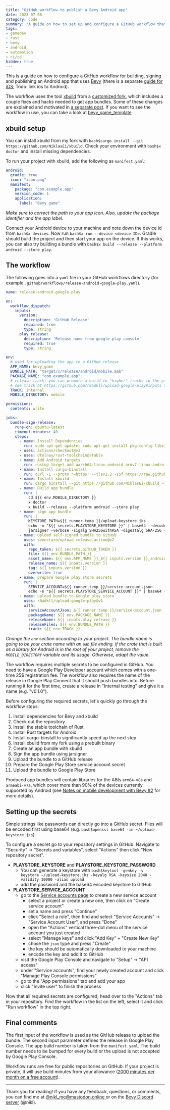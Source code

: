 ```yaml
---
title: "GitHub workflow to publish a Bevy Android app"
date: 2023-07-08
category: code
summary: "A guide on how to set up and configure a GitHub workflow that builds and publishes your Bevy Android app."
tags:
- gamedev
- rust
- bevy
- android
- automation
- ci/cd
hidden: true
---
```


This is a guide on how to configure a GitHub workflow for building, signing and publishing an Android app that uses [Bevy][bevy] (there is a separate [guide for iOS][ios-workflow]; Todo: link ios to Android).

The workflow uses the tool [xbuild][xbuild] from a [customized fork][xbuild-fork], which includes a couple fixes and hacks needed to get app bundles. Some of these changes are explained and motivated in [a separate post][note-mobile-bevy-2]. If you want to see the workflow in use, you can take a look at [bevy_game_template][bevy_game_template]

## xbuild setup

You can install xbuild from my fork with `bash$cargo install --git https://github.com/NiklasEi/xbuild`. Check your environment with `bash$x doctor` and install missing dependencies.

To run your project with xbuild, add the following as `manifest.yaml`:

```yaml
android:
  gradle: true
  icon: "icon.png"
  manifest:
    package: "com.example.app"
    version_code: 1
    application:
      label: "Bevy game"
```
*Make sure to correct the path to your app icon. Also, update the package identifier and the app label.*

Connect your Android device to your machine and note down the device id from `bash$x devices`. Now run `bash$x run --device <device ID>`. Gradle should build the project and then start your app on the device. If this works, you can also try building a bundle with `bash$x build --release --platform android --store play`.

## The workflow

The following goes into a `yaml` file in your GitHub workflows directory (for example `.github/workflows/release-android-google-play.yaml`).

```yaml
name: release-android-google-play

on:
  workflow_dispatch:
    inputs:
      version:
        description: 'GitHub Release'
        required: true
        type: string
      play_release:
        description: 'Release name from google play console'
        required: true
        type: string

env:
  # used for uploading the app to a GitHub release
  APP_NAME: bevy_game
  BUNDLE_PATH: "target/x/release/android/mobile.aab"
  PACKAGE_NAME: "com.example.app"
  # release track; you can promote a build to "higher" tracks in the play console or publish to a different track directly
  # see track at https://github.com/r0adkll/upload-google-play#inputs for more options
  TRACK: internal
  MOBILE_DIRECTORY: mobile

permissions:
  contents: write

jobs:
  bundle-sign-release:
    runs-on: ubuntu-latest
    timeout-minutes: 40
    steps:
      - name: Install Dependencies
        run: sudo apt-get update; sudo apt-get install pkg-config libx11-dev libasound2-dev libudev-dev lld llvm
      - uses: actions/checkout@v3
      - uses: dtolnay/rust-toolchain@stable
      - name: Add Android targets
        run: rustup target add aarch64-linux-android armv7-linux-androideabi
      - name: Install cargo-binstall
        run: curl -L --proto '=https' --tlsv1.2 -sSf https://raw.githubusercontent.com/cargo-bins/cargo-binstall/main/install-from-binstall-release.sh | bash
      - name: Install xbuild
        run: cargo binstall --git https://github.com/NiklasEi/xbuild --bin-dir x xbuild -y
      - name: Build app bundle
        run: |
          cd ${{ env.MOBILE_DIRECTORY }}
          x doctor
          x build --release --platform android --store play
      - name: sign app bundle
        run: |
          KEYSTORE_PATH=${{ runner.temp }}/upload-keystore.jks
          echo -n "${{ secrets.PLAYSTORE_KEYSTORE }}" | base64 --decode > $KEYSTORE_PATH
          jarsigner -verbose -sigalg SHA256withRSA -digestalg SHA-256 -keystore $KEYSTORE_PATH -storepass "${{ secrets.PLAYSTORE_KEYSTORE_PASSWORD }}" ${{ env.BUNDLE_PATH }} upload
      - name: Upload self-signed bundle to GitHub
        uses: svenstaro/upload-release-action@v2
        with:
          repo_token: ${{ secrets.GITHUB_TOKEN }}
          file: ${{ env.BUNDLE_PATH }}
          asset_name: ${{ env.APP_NAME }}_${{ inputs.version }}_android.aab
          release_name: ${{ inputs.version }}
          tag: ${{ inputs.version }}
          overwrite: true
      - name: prepare Google play store secrets
        run: |
          SERVICE_ACCOUNT=${{ runner.temp }}/service-account.json
          echo -n "${{ secrets.PLAYSTORE_SERVICE_ACCOUNT }}" | base64 --decode > $SERVICE_ACCOUNT
      - name: upload bundle to Google play store
        uses: r0adkll/upload-google-play@v1
        with:
          serviceAccountJson: ${{ runner.temp }}/service-account.json
          packageName: ${{ env.PACKAGE_NAME }}
          releaseName: ${{ inputs.play_release }}
          releaseFiles: ${{ env.BUNDLE_PATH }}
          track: ${{ env.TRACK }}
```
*Change the `env` section according to your project. The bundle name is going to be your crate name with an `aab` file ending. If the crate that is built as a library for Android is in the root of your project, remove the `MOBILE_DIRECTORY` variable and its usage. Otherwise, adapt the value.*

The workflow requires multiple secrets to be configured in GitHub. You need to have a Google Play Developer account which comes with a one-time 25$ registration fee. The workflow also requires the name of the release in Google Play Connect that it should push bundles into. Before running it for the first time, create a release in "Internal testing" and give it a name (e.g. "v0.1.0").

Before configuring the required secrets, let's quickly go through the workflow steps:

1. Install dependencies for Bevy and xbuild
2. Check out the repository
3. Install the stable toolchain of Rust
4. Install Rust targets for Android
5. Install cargo-binstall to significantly speed up the next step
6. Install xbuild from my fork using a prebuilt binary
7. Create an app bundle with xbuild
8. Sign the app bundle using jarsigner
9. Upload the bundle to a GitHub release
10. Prepare the Google Play Store service account secret
11. Upload the bundle to Google Play Store

Produced app bundles will contain libraries for the ABIs `arm64-v8a` and `armeabi-v7a`, which cover more than 90% of the devices currently supported by Android (see [Notes on mobile development with Bevy #2][note-mobile-bevy-2-abi-support] for more details).

## Setting up the secrets

Simple strings like passwords can directly go into a GitHub secret. Files will be encoded first using base64 (e.g. `bash$openssl base64 -in ~/upload-keystore.jks`).

To configure a secret go to your repository settings in GitHub. Navigate to "Security" -> "Secrets and variables", select "Actions" then click "New repository secret".

- **PLAYSTORE_KEYSTORE** and **PLAYSTORE_KEYSTORE_PASSWORD**
  - You can generate a keystore with `bash$keytool -genkey -v -keystore ~/upload-keystore.jks -keyalg RSA -keysize 2048 -validity 10000 -alias upload`
  - add the password and the base64 encoded keystore to GitHub
- **PLAYSTORE_SERVICE_ACCOUNT**
  - go to the [Service accounts page][service-accounts] to create a new service account
    - select a project or create a new one, then click on "Create service account"
    - set a name and press "Continue"
    - click "Select a role", then find and select "Service Accounts" -> "Service Account User", and press "Done"
    - open the "Actions" vertical three-dot menu of the service account you just created
    - select "Manage keys" and click "Add Key" + "Create New Key"
    - chose the `json` type and press "Create"
    - the key should be automatically downloaded to your machine
    - encode the key and add it to GitHub
  - visit the Google Play Console and navigate to "Setup" -> "API access"
  - under "Service accounts", find your newly created account and click "Manage Play Console permissions"
  - go to the "App permissions" tab and add your app
  - click "Invite user" to finish the process



Now that all required secrets are configured, head over to the "Actions" tab in your repository. Find the workflow in the list on the left, select it and click "Run workflow" in the top right.

## Final comments

The first input of the workflow is used as the GitHub release to upload the bundle. The second input parameter defines the release in Google Play Console. The app build number is taken from the `manifest.yaml`. The build number needs to be bumped for every build or the upload is not accepted by Google Play Console.

Workflow runs are free for public repositories on GitHub. If your project is private, it will use build minutes from your allowance ([2000 minutes per month on a free account][github-actions-free]).

---

Thank you for reading! If you have any feedback, questions, or comments, you can find me at [@nikl_me@mastodon.online ][mastodon] or on the [Bevy Discord server][bevy_discord] (@nikl).

[bevy]: https://bevyengine.org/
[mastodon]: https://mastodon.online/@nikl_me
[bevy_discord]: https://discord.gg/bevy
[ios-workflow]: https://www.nikl.me/blog/2023/github_workflow_to_publish_ios_app/
[note-mobile-bevy-2]: https://www.nikl.me/blog/2023/notes_on_mobile_development_with_bevy_2/
[note-mobile-bevy-2-abi-support]: https://www.nikl.me/blog/2023/notes_on_mobile_development_with_bevy_2#support-more-android-devices
[xbuild-fork]: https://github.com/NiklasEi/xbuild
[xbuild]: https://github.com/rust-mobile/xbuild
[bevy_game_template]: https://github.com/NiklasEi/bevy_game_template/blob/main/.github/workflows/release-android-google-play.yaml
[google-create-service-account]: https://developers.google.com/identity/protocols/oauth2/service-account#creatinganaccount
[github-actions-free]: https://github.com/pricing
[service-accounts]: https://console.developers.google.com/iam-admin/serviceaccounts
